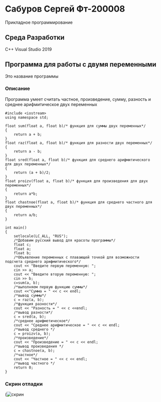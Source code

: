 # Сабуров Сергей Фт-200008
Прикладное программирование
## Среда Разработки
С++ Visual Studio 2019

## Программа для работы с двумя переменными
Это название программы

### Описание
Программа умеет считать частное, произведение, сумму, разность и среднее арифмитическое двух переменных
```
#include <iostream>
using namespace std;

float sum(float a, float b)/* функция для суммы двух переменных*/
{
    return a + b;
}
float raz(float a, float b)/* функция для разности двух переменных*/
{
    return a - b;
}
float sred(float a, float b)/* функция для среднего арифмитического для двух переменных*/
{
    return (a + b)/2;
}
float proizv(float a, float b)/* функция для произведения для двух переменных*/
{
    return a*b;
}
float chastnoe(float a, float b)/* функция для среднего частного для двух переменных*/
{
    return a/b;
}

int main()
{   
    setlocale(LC_ALL, "RUS");
    /*Добавим русский вывод для красоты программы*/
    float c;
    float a;
    float b;
    /*Объявление переменных с плавающей точкой для возможности подсчета среднего арифмитического*/
    cout << "Введите первую переменную: ";
    cin >> a; 
    cout << "Введите вторую переменную: ";
    cin >> b;
    c=sum(a, b);
    /*выполняем первую функцию суммы*/
    cout <<"Сумма = " << c << endl;
    /*вывод суммы*/
    c = raz(a, b);
    /*функция разности*/
    cout << "Разность = " << c <<endl;
    /*вывод разности*/
    c = sred(a, b);
    /*среднее арифметическое*/
    cout << "Среднее арифмитическое = " << c << endl;
    /*вывод среднего */
    c = proizv(a, b);
    /*произведение*/
    cout << "Произведение = " << c << endl;
    /*вывод произведения */
    c = chastnoe(a, b);
    /*частное*/
    cout << "Частное = " << c << endl;
    /*вывод частного */
    return 0;
}
```
### Скрин отладки
(![скрин](https://user-images.githubusercontent.com/90544365/132997800-895ed2ac-991e-42dc-83d3-fb87cd56954b.jpg)
